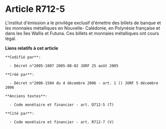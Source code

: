# Article R712-5

L'institut d'émission a le privilège exclusif d'émettre des billets de banque et les monnaies métalliques en Nouvelle-
Calédonie, en Polynésie française et dans les îles Wallis et Futuna. Ces billets et monnaies métalliques ont cours légal.

**Liens relatifs à cet article**

	**Codifié par**:

	  - Décret n°2005-1007 2005-08-02 JORF 25 août 2005

	**Créé par**:

	  - Décret n°2006-1504 du 4 décembre 2006 - art. 1 () JORF 5 décembre 2006

	**Anciens textes**:

	  - Code monétaire et financier - art. D712-5 (T)

	**Cité par**:

	  - Code monétaire et financier - art. R712-7 (V)
